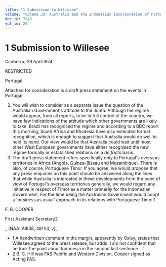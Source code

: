 ```yaml
---
title: "1 Submission to Willesee"
volume: "Volume 20: Australia and the Indonesian Incorporation of Portuguese Timor, 1974-1976"
doc_id: 7840
vol_id: 20
---
```


# 1 Submission to Willesee

Canberra, 29 April l974

RESTRICTED

Portugal

Attached for consideration is a draft press statement on the events in Portugal.

  2. You will wish to consider as a separate issue the question of the Australian Government's attitude to the Junta. Although the regime would appear, from all reports, to be in full control of the country, we have few indications of the attitude which other governments are likely to take. Brazil has recognised the regime and according to a BBC report this morning, South Africa and Rhodesia have also extended formal recognition, which is enough to suggest that Australia would do well to hold its hand. Our view would be that Australia could wait until most other West European governments have either recognised the new regime formally or established relations on a _de facto_ basis.
  3. The draft press statement refers specifically only to Portugal's overseas territories in Africa (Angola, Guinea-Bissau and Mozambique). There is also, of course, Portuguese Timor. If you agree, we would propose that any press enquiries on this point should be answered along the lines that while Australia is interested in these developments from the point of view of Portugal's overseas territories generally, we would regard any initiative in respect of Timor as a matter primarily for the Indonesian Government. For the time being the Australian Government would adopt a 'business as usual' approach to its relations with Portuguese Timor.1



F. B. COOPER

First Assistant Secretary2

_ [NAA: Al838, 49/1/3, v]_

  * 1 A handwritten comment in the margin, apparently by Oxley, states that Willesee agreed to the press release, but adds 'I am not confident that he took the point about Indonesia in the second last sentence ...'
  * 2 B. C. Hill was FAS Pacific and Western Division. Cooper signed as Acting FAS.


